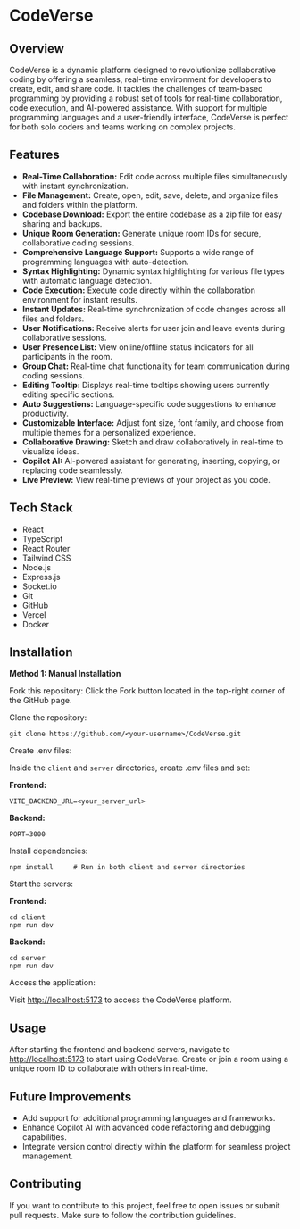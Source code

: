 <h1>CodeVerse</h1>

<h2>Overview</h2>
<p>CodeVerse is a dynamic platform designed to revolutionize collaborative coding by offering a seamless, real-time environment for developers to create, edit, and share code. It tackles the challenges of team-based programming by providing a robust set of tools for real-time collaboration, code execution, and AI-powered assistance. With support for multiple programming languages and a user-friendly interface, CodeVerse is perfect for both solo coders and teams working on complex projects.</p>

<h2>Features</h2>
<ul>
  <li><strong>Real-Time Collaboration:</strong> Edit code across multiple files simultaneously with instant synchronization.</li>
  <li><strong>File Management:</strong> Create, open, edit, save, delete, and organize files and folders within the platform.</li>
  <li><strong>Codebase Download:</strong> Export the entire codebase as a zip file for easy sharing and backups.</li>
  <li><strong>Unique Room Generation:</strong> Generate unique room IDs for secure, collaborative coding sessions.</li>
  <li><strong>Comprehensive Language Support:</strong> Supports a wide range of programming languages with auto-detection.</li>
  <li><strong>Syntax Highlighting:</strong> Dynamic syntax highlighting for various file types with automatic language detection.</li>
  <li><strong>Code Execution:</strong> Execute code directly within the collaboration environment for instant results.</li>
  <li><strong>Instant Updates:</strong> Real-time synchronization of code changes across all files and folders.</li>
  <li><strong>User Notifications:</strong> Receive alerts for user join and leave events during collaborative sessions.</li>
  <li><strong>User Presence List:</strong> View online/offline status indicators for all participants in the room.</li>
  <li><strong>Group Chat:</strong> Real-time chat functionality for team communication during coding sessions.</li>
  <li><strong>Editing Tooltip:</strong> Displays real-time tooltips showing users currently editing specific sections.</li>
  <li><strong>Auto Suggestions:</strong> Language-specific code suggestions to enhance productivity.</li>
  <li><strong>Customizable Interface:</strong> Adjust font size, font family, and choose from multiple themes for a personalized experience.</li>
  <li><strong>Collaborative Drawing:</strong> Sketch and draw collaboratively in real-time to visualize ideas.</li>
  <li><strong>Copilot AI:</strong> AI-powered assistant for generating, inserting, copying, or replacing code seamlessly.</li>
  <li><strong>Live Preview:</strong> View real-time previews of your project as you code.</li>
</ul>

<h2>Tech Stack</h2>
<ul>
  <li>React</li>
  <li>TypeScript</li>
  <li>React Router</li>
  <li>Tailwind CSS</li>
  <li>Node.js</li>
  <li>Express.js</li>
  <li>Socket.io</li>
  <li>Git</li>
  <li>GitHub</li>
  <li>Vercel</li>
  <li>Docker</li>
</ul>

<h2>Installation</h2>
<p><strong>Method 1: Manual Installation</strong></p>
<p>Fork this repository: Click the Fork button located in the top-right corner of the GitHub page.</p>
<p>Clone the repository:</p>
<pre><code>git clone https://github.com/&lt;your-username&gt;/CodeVerse.git</code></pre>
<p>Create .env files:</p>
<p>Inside the <code>client</code> and <code>server</code> directories, create .env files and set:</p>
<p><strong>Frontend:</strong></p>
<pre><code>VITE_BACKEND_URL=&lt;your_server_url&gt;</code></pre>
<p><strong>Backend:</strong></p>
<pre><code>PORT=3000</code></pre>
<p>Install dependencies:</p>
<pre><code>npm install     # Run in both client and server directories</code></pre>
<p>Start the servers:</p>
<p><strong>Frontend:</strong></p>
<pre><code>cd client
npm run dev</code></pre>
<p><strong>Backend:</strong></p>
<pre><code>cd server
npm run dev</code></pre>
<p>Access the application:</p>
<p>Visit <a href="http://localhost:5173">http://localhost:5173</a> to access the CodeVerse platform.</p>

<h2>Usage</h2>
<p>After starting the frontend and backend servers, navigate to <a href="http://localhost:5173">http://localhost:5173</a> to start using CodeVerse. Create or join a room using a unique room ID to collaborate with others in real-time.</p>

<h2>Future Improvements</h2>
<ul>
  <li>Add support for additional programming languages and frameworks.</li>
  <li>Enhance Copilot AI with advanced code refactoring and debugging capabilities.</li>
  <li>Integrate version control directly within the platform for seamless project management.</li>
</ul>

<h2>Contributing</h2>
<p>If you want to contribute to this project, feel free to open issues or submit pull requests. Make sure to follow the contribution guidelines.</p>

